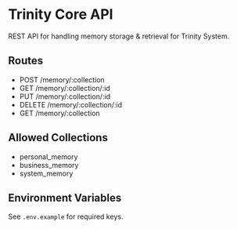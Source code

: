 # Trinity Core API

REST API for handling memory storage & retrieval for Trinity System.

## Routes

- POST /memory/:collection
- GET /memory/:collection/:id
- PUT /memory/:collection/:id
- DELETE /memory/:collection/:id
- GET /memory/:collection

## Allowed Collections

- personal_memory
- business_memory
- system_memory

## Environment Variables

See `.env.example` for required keys.
